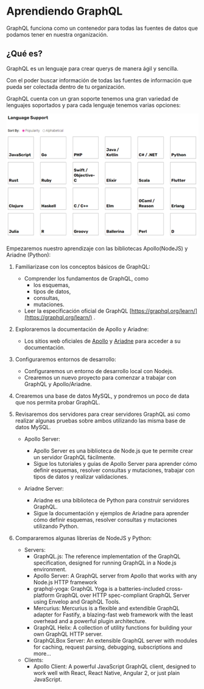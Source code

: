 # Aprendiendo GraphQL

GraphQL funciona como un contenedor para todas las fuentes de datos que podamos tener en nuestra organización.

## ¿Qué es?

GraphQL es un lenguaje para crear querys de manera ágil y sencilla.

Con el poder buscar información de todas las fuentes de información que pueda ser colectada dentro de tu organización.


GraphQL cuenta con un gran soporte tenemos una gran variedad de lenguajes soportados y para cada lenguaje tenemos varias opciones:

![graphql_support](../images/graphql_support.png)


Empezaremos nuestro aprendizaje con las bibliotecas Apollo(NodeJS) y Ariadne (Python):

1. Familiarizase con los conceptos básicos de GraphQL:
   - Comprender los fundamentos de GraphQL, como 
        - los esquemas, 
        - tipos de datos, 
        - consultas, 
        - mutaciones.
   - Leer la especificación oficial de GraphQL [https://graphql.org/learn/](https://graphql.org/learn/) .

2. Exploraremos la documentación de Apollo y Ariadne:
   - Los sitios web oficiales de [Apollo](https://www.apollographql.com/) y [Ariadne](https://ariadnegraphql.org/) para acceder a su documentación.

3. Configuraremos entornos de desarrollo:
   - Configuraremos un entorno de desarrollo local con Nodejs.
   - Crearemos un nuevo proyecto para comenzar a trabajar con GraphQL y Apollo/Ariadne.
4. Crearemos una base de datos MySQL, y pondremos un poco de data que nos permita probar GraphQL.
5. Revisaremos dos servidores para crear servidores GraphQL asi como realizar algunas pruebas sobre ambos utilizando las misma base de datos MySQL.
    - Apollo Server:
        - Apollo Server es una biblioteca de Node.js que te permite crear un servidor GraphQL fácilmente.
        - Sigue los tutoriales y guías de Apollo Server para aprender cómo definir esquemas, resolver consultas y mutaciones, trabajar con tipos de datos y realizar validaciones.

    - Ariadne Server:
        - Ariadne es una biblioteca de Python para construir servidores GraphQL.
        - Sigue la documentación y ejemplos de Ariadne para aprender cómo definir esquemas, resolver consultas y mutaciones utilizando Python.
6. Compararemos algunas librerías de NodeJS y Python:
    - Servers: 
        - GraphQL.js: The reference implementation of the GraphQL specification, designed for running GraphQL in a Node.js environment.
        - Apollo Server: A GraphQL server from Apollo that works with any Node.js HTTP framework
        - graphql-yoga: GraphQL Yoga is a batteries-included cross-platform GraphQL over HTTP spec-compliant GraphQL Server using Envelop and GraphQL Tools.
        - Mercurius: Mercurius is a flexible and extendible GraphQL adapter for Fastify, a blazing-fast web framework with the least overhead and a powerful plugin architecture.
        - GraphQL Helix: A collection of utility functions for building your own GraphQL HTTP server.
        - GraphQLBox Server: An extensible GraphQL server with modules for caching, request parsing, debugging, subscriptions and more...
    - Clients:
        - Apollo Client: A powerful JavaScript GraphQL client, designed to work well with React, React Native, Angular 2, or just plain JavaScript.